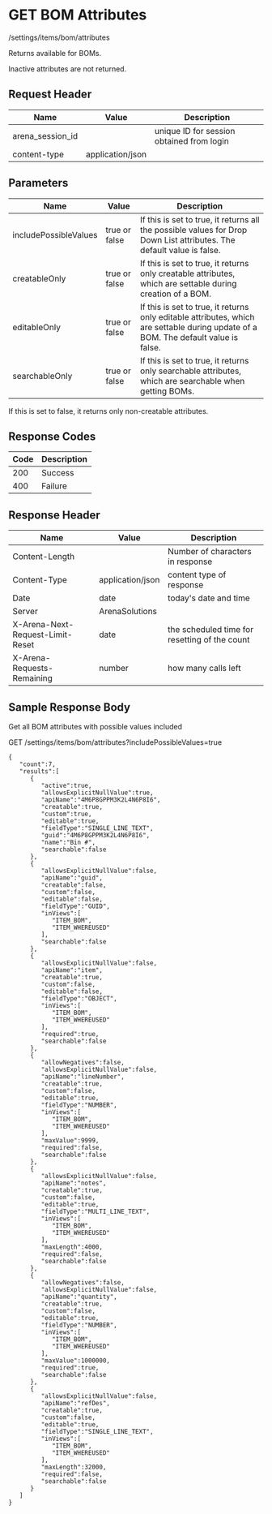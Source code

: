 # GET BOM Attributes


/settings/items/bom/attributes

Returns     available for BOMs. 

Inactive attributes are not returned.

## Request Header

| Name | Value | Description |
|  --- |  --- |  --- | 
| arena_session_id |   | unique ID for session obtained from login |
| content\-type | application/json |   |

## Parameters

| Name | Value | Description |
|  --- |  --- |  --- | 
| includePossibleValues | true or false | If this is set to true, it returns all the possible values for Drop Down List attributes. The default value is false. |
| creatableOnly | true or false | If this is set to true, it returns only creatable attributes, which are settable during creation of a BOM. |
| editableOnly | true or false | If this is set to true, it returns only editable attributes, which are settable during update of a BOM. The default value is false. |
| searchableOnly | true or false | If this is set to true, it returns only searchable attributes, which are searchable when getting BOMs. |

If this is set to false, it returns only non\-creatable attributes.

## Response Codes

| Code | Description |
|  --- |  --- | 
| 200 | Success |
| 400 | Failure |

## Response Header

| Name | Value | Description |
|  --- |  --- |  --- | 
| Content\-Length |   | Number of characters in response |
| Content\-Type | application/json | content type of response |
| Date | date | today's date and time |
| Server | ArenaSolutions |   |
| X\-Arena\-Next\-Request\-Limit\-Reset  | date | the scheduled time for resetting of the count |
| X\-Arena\-Requests\-Remaining  | number | how many calls left |

## Sample Response Body
Get all BOM attributes with possible values included



GET /settings/items/bom/attributes?includePossibleValues=true

```
{
   "count":7,
   "results":[
      {
         "active":true,
         "allowsExplicitNullValue":true,
         "apiName":"4M6P8GPPM3K2L4N6P8I6",
         "creatable":true,
         "custom":true,
         "editable":true,
         "fieldType":"SINGLE_LINE_TEXT",
         "guid":"4M6P8GPPM3K2L4N6P8I6",
         "name":"Bin #",
         "searchable":false
      },
      {
         "allowsExplicitNullValue":false,
         "apiName":"guid",
         "creatable":false,
         "custom":false,
         "editable":false,
         "fieldType":"GUID",
         "inViews":[
            "ITEM_BOM",
            "ITEM_WHEREUSED"
         ],
         "searchable":false
      },
      {
         "allowsExplicitNullValue":false,
         "apiName":"item",
         "creatable":true,
         "custom":false,
         "editable":false,
         "fieldType":"OBJECT",
         "inViews":[
            "ITEM_BOM",
            "ITEM_WHEREUSED"
         ],
         "required":true,
         "searchable":false
      },
      {
         "allowNegatives":false,
         "allowsExplicitNullValue":false,
         "apiName":"lineNumber",
         "creatable":true,
         "custom":false,
         "editable":true,
         "fieldType":"NUMBER",
         "inViews":[
            "ITEM_BOM",
            "ITEM_WHEREUSED"
         ],
         "maxValue":9999,
         "required":false,
         "searchable":false
      },
      {
         "allowsExplicitNullValue":false,
         "apiName":"notes",
         "creatable":true,
         "custom":false,
         "editable":true,
         "fieldType":"MULTI_LINE_TEXT",
         "inViews":[
            "ITEM_BOM",
            "ITEM_WHEREUSED"
         ],
         "maxLength":4000,
         "required":false,
         "searchable":false
      },
      {
         "allowNegatives":false,
         "allowsExplicitNullValue":false,
         "apiName":"quantity",
         "creatable":true,
         "custom":false,
         "editable":true,
         "fieldType":"NUMBER",
         "inViews":[
            "ITEM_BOM",
            "ITEM_WHEREUSED"
         ],
         "maxValue":1000000,
         "required":true,
         "searchable":false
      },
      {
         "allowsExplicitNullValue":false,
         "apiName":"refDes",
         "creatable":true,
         "custom":false,
         "editable":true,
         "fieldType":"SINGLE_LINE_TEXT",
         "inViews":[
            "ITEM_BOM",
            "ITEM_WHEREUSED"
         ],
         "maxLength":32000,
         "required":false,
         "searchable":false
      }
   ]
}
```
